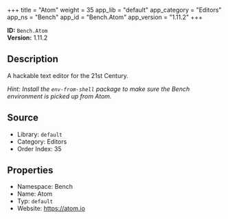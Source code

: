 ﻿+++
title = "Atom"
weight = 35
app_lib = "default"
app_category = "Editors"
app_ns = "Bench"
app_id = "Bench.Atom"
app_version = "1.11.2"
+++

**ID:** `Bench.Atom`  
**Version:** 1.11.2  
<!--more-->

## Description
A hackable text editor for the 21st Century.

_Hint: Install the `env-from-shell` package to make sure the Bench environment
is picked up from Atom._

## Source

* Library: `default`
* Category: Editors
* Order Index: 35

## Properties

* Namespace: Bench
* Name: Atom
* Typ: `default`
* Website: <https://atom.io>

